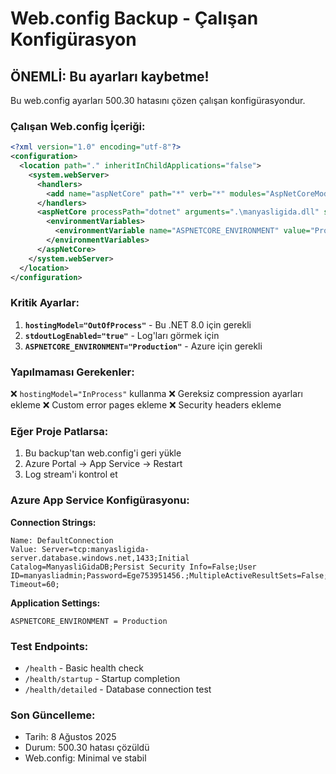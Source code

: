 # Web.config Backup - Çalışan Konfigürasyon

## ÖNEMLİ: Bu ayarları kaybetme!

Bu web.config ayarları 500.30 hatasını çözen çalışan konfigürasyondur.

### Çalışan Web.config İçeriği:

```xml
<?xml version="1.0" encoding="utf-8"?>
<configuration>
  <location path="." inheritInChildApplications="false">
    <system.webServer>
      <handlers>
        <add name="aspNetCore" path="*" verb="*" modules="AspNetCoreModuleV2" resourceType="Unspecified" />
      </handlers>
      <aspNetCore processPath="dotnet" arguments=".\manyasligida.dll" stdoutLogEnabled="true" stdoutLogFile=".\logs\stdout" hostingModel="OutOfProcess">
        <environmentVariables>
          <environmentVariable name="ASPNETCORE_ENVIRONMENT" value="Production" />
        </environmentVariables>
      </aspNetCore>
    </system.webServer>
  </location>
</configuration>
```

### Kritik Ayarlar:

1. **`hostingModel="OutOfProcess"`** - Bu .NET 8.0 için gerekli
2. **`stdoutLogEnabled="true"`** - Log'ları görmek için
3. **`ASPNETCORE_ENVIRONMENT="Production"`** - Azure için gerekli

### Yapılmaması Gerekenler:

❌ `hostingModel="InProcess"` kullanma
❌ Gereksiz compression ayarları ekleme
❌ Custom error pages ekleme
❌ Security headers ekleme

### Eğer Proje Patlarsa:

1. Bu backup'tan web.config'i geri yükle
2. Azure Portal → App Service → Restart
3. Log stream'i kontrol et

### Azure App Service Konfigürasyonu:

**Connection Strings:**
```
Name: DefaultConnection
Value: Server=tcp:manyasligida-server.database.windows.net,1433;Initial Catalog=ManyasliGidaDB;Persist Security Info=False;User ID=manyasliadmin;Password=Ege753951456.;MultipleActiveResultSets=False;Encrypt=True;TrustServerCertificate=False;Connection Timeout=60;
```

**Application Settings:**
```
ASPNETCORE_ENVIRONMENT = Production
```

### Test Endpoints:

- `/health` - Basic health check
- `/health/startup` - Startup completion
- `/health/detailed` - Database connection test

### Son Güncelleme:
- Tarih: 8 Ağustos 2025
- Durum: 500.30 hatası çözüldü
- Web.config: Minimal ve stabil

